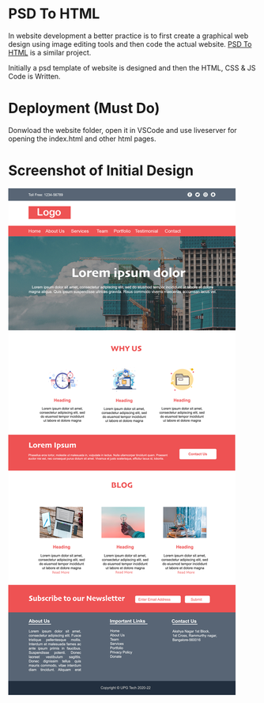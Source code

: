 # PSD To HTML

In website development a better practice is to first create a graphical web design using image editing tools and then code the actual website.
[PSD To HTML](https://github.com/himalgnn/psd-to-html) is a similar project.

Initially a psd template of website is designed and then the HTML, CSS & JS Code is Written.

# Deployment (Must Do)
Donwload the website folder, open it in VSCode and use liveserver for opening the index.html and other html pages.

# Screenshot of Initial Design
![](Screenshots/web.jpg)

